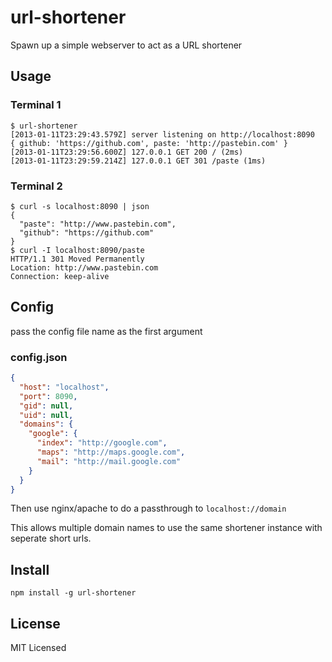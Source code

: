 url-shortener
=============

Spawn up a simple webserver to act as a URL shortener

Usage
-----

### Terminal 1

    $ url-shortener
    [2013-01-11T23:29:43.579Z] server listening on http://localhost:8090
    { github: 'https://github.com', paste: 'http://pastebin.com' }
    [2013-01-11T23:29:56.600Z] 127.0.0.1 GET 200 / (2ms)
    [2013-01-11T23:29:59.214Z] 127.0.0.1 GET 301 /paste (1ms)


### Terminal 2

    $ curl -s localhost:8090 | json
    {
      "paste": "http://www.pastebin.com",
      "github": "https://github.com"
    }
    $ curl -I localhost:8090/paste
    HTTP/1.1 301 Moved Permanently
    Location: http://www.pastebin.com
    Connection: keep-alive

Config
------

pass the config file name as the first argument

### config.json

``` json
{
  "host": "localhost",
  "port": 8090,
  "gid": null,
  "uid": null,
  "domains": {
    "google": {
      "index": "http://google.com",
      "maps": "http://maps.google.com",
      "mail": "http://mail.google.com"
    }
  }
}
```

Then use nginx/apache to do a passthrough to
`localhost://domain`

This allows multiple domain names to use the same shortener instance with seperate short urls.

Install
-------

    npm install -g url-shortener

License
-------

MIT Licensed

